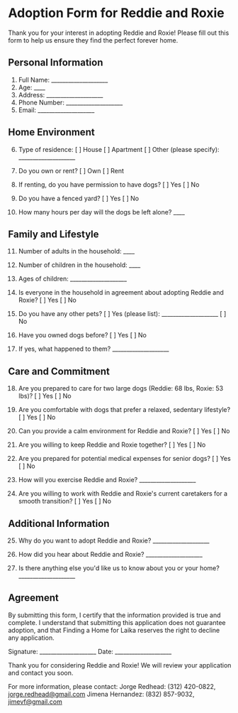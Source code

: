 # Adoption Form for Reddie and Roxie

Thank you for your interest in adopting Reddie and Roxie! Please fill out this form to help us ensure they find the perfect forever home.

## Personal Information

1. Full Name: ____________________
2. Age: ____
3. Address: ____________________
4. Phone Number: ____________________
5. Email: ____________________

## Home Environment

6. Type of residence:
   [ ] House
   [ ] Apartment
   [ ] Other (please specify): ____________________

7. Do you own or rent?
   [ ] Own
   [ ] Rent

8. If renting, do you have permission to have dogs?
   [ ] Yes
   [ ] No

9. Do you have a fenced yard?
   [ ] Yes
   [ ] No

10. How many hours per day will the dogs be left alone? ____

## Family and Lifestyle

11. Number of adults in the household: ____
12. Number of children in the household: ____
13. Ages of children: ____________________

14. Is everyone in the household in agreement about adopting Reddie and Roxie?
    [ ] Yes
    [ ] No

15. Do you have any other pets?
    [ ] Yes (please list): ____________________
    [ ] No

16. Have you owned dogs before?
    [ ] Yes
    [ ] No

17. If yes, what happened to them? ____________________

## Care and Commitment

18. Are you prepared to care for two large dogs (Reddie: 68 lbs, Roxie: 53 lbs)?
    [ ] Yes
    [ ] No

19. Are you comfortable with dogs that prefer a relaxed, sedentary lifestyle?
    [ ] Yes
    [ ] No

20. Can you provide a calm environment for Reddie and Roxie?
    [ ] Yes
    [ ] No

21. Are you willing to keep Reddie and Roxie together?
    [ ] Yes
    [ ] No

22. Are you prepared for potential medical expenses for senior dogs?
    [ ] Yes
    [ ] No

23. How will you exercise Reddie and Roxie? ____________________

24. Are you willing to work with Reddie and Roxie's current caretakers for a smooth transition?
    [ ] Yes
    [ ] No

## Additional Information

25. Why do you want to adopt Reddie and Roxie? ____________________

26. How did you hear about Reddie and Roxie? ____________________

27. Is there anything else you'd like us to know about you or your home? ____________________

## Agreement

By submitting this form, I certify that the information provided is true and complete. I understand that submitting this application does not guarantee adoption, and that Finding a Home for Laika reserves the right to decline any application.

Signature: ____________________ Date: ____________________

Thank you for considering Reddie and Roxie! We will review your application and contact you soon.

For more information, please contact:
Jorge Redhead: (312) 420-0822, jorge.redhead@gmail.com
Jimena Hernandez: (832) 857-9032, jimevf@gmail.com
